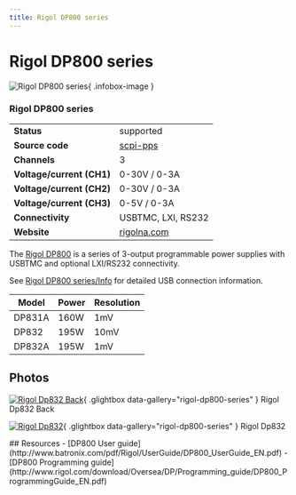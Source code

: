 ```yaml
---
title: Rigol DP800 series
---
```


# Rigol DP800 series

<div class="infobox" markdown>

![Rigol DP800 series](./img/Rigol_DP832_back.png){ .infobox-image }

### Rigol DP800 series

| | |
|---|---|
| **Status** | supported |
| **Source code** | [scpi-pps](https://github.com/OpenTraceLab/OpenTraceCapture/tree/main/src/hardware/scpi-pps) |
| **Channels** | 3 |
| **Voltage/current (CH1)** | 0-30V / 0-3A |
| **Voltage/current (CH2)** | 0-30V / 0-3A |
| **Voltage/current (CH3)** | 0-5V / 0-3A |
| **Connectivity** | USBTMC, LXI, RS232 |
| **Website** | [rigolna.com](http://www.rigolna.com/products/dc-power-supplies/dp800/) |

</div>

The [Rigol DP800](http://www.rigolna.com/products/dc-power-supplies/dp800/) is a series of 3-output programmable power supplies with USBTMC and optional LXI/RS232 connectivity.

See [Rigol DP800 series/Info](https://sigrok.org/wiki/Rigol_DP800_series/Info) for detailed USB connection information.

| Model | Power | Resolution |
|---|---|---|
| DP831A | 160W | 1mV |
| DP832 | 195W | 10mV |
| DP832A | 195W | 1mV |

## Photos

<div class="photo-grid" markdown>

[![Rigol Dp832 Back](./img/Rigol_DP832_back.png)](./img/Rigol_DP832_back.png "Rigol Dp832 Back"){ .glightbox data-gallery="rigol-dp800-series" }
<span class="caption">Rigol Dp832 Back</span>

[![Rigol Dp832](./img/Rigol_DP832.png)](./img/Rigol_DP832.png "Rigol Dp832"){ .glightbox data-gallery="rigol-dp800-series" }
<span class="caption">Rigol Dp832</span>

</div>
## Resources
- [DP800 User guide](http://www.batronix.com/pdf/Rigol/UserGuide/DP800_UserGuide_EN.pdf)
- [DP800 Programming guide](http://www.rigol.com/download/Oversea/DP/Programming_guide/DP800_ProgrammingGuide_EN.pdf)

